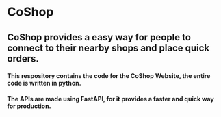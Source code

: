 # CoShop
## CoShop provides a easy way for people to connect to their nearby shops and place quick orders.


#### This respository contains the code for the CoShop Website, the entire code is written in python.

#### The APIs are made using FastAPI, for it provides a faster and quick way for production.
